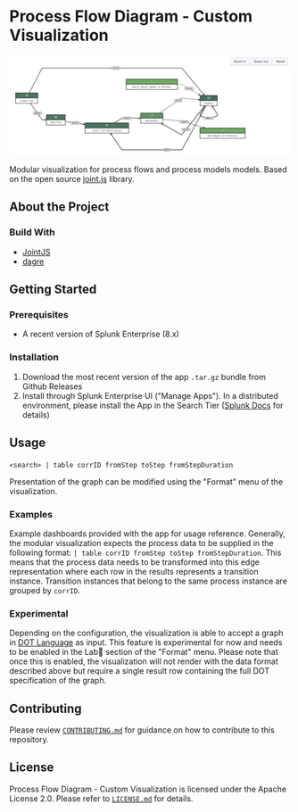 # Process Flow Diagram - Custom Visualization

![Example](./assets/example.png)

Modular visualization for process flows and process models models. 
Based on the open source [joint.js](https://jointjs.com) library.

## About the Project


### Build With

* [JointJS](jointjs.com)
* [dagre](https://github.com/dagrejs/dagre)

## Getting Started

### Prerequisites
* A recent version of Splunk Enterprise (8.x)

### Installation

1. Download the most recent version of the app `.tar.gz` bundle from Github Releases
2. Install through Splunk Enterprise UI ("Manage Apps"). In a distributed environment, please install the App in the Search Tier ([Splunk Docs](https://docs.splunk.com/Documentation/AddOns/released/Overview/Wheretoinstall) for details)

## Usage

`<search> | table corrID fromStep toStep fromStepDuration`

Presentation of the graph can be modified using the "Format" menu of the visualization.

### Examples

Example dashboards provided with the app for usage reference. Generally, the modular visualization expects the process data to be supplied in the following format: `| table corrID fromStep toStep fromStepDuration`. This means that the process data needs to be transformed into this edge representation where each row in the results represents a transition instance. Transition instances that belong to the same process instance are grouped by `corrID`.

### Experimental

Depending on the configuration, the visualization is able to accept a graph in [DOT Language](https://en.wikipedia.org/wiki/DOT_(graph_description_language)) as input. This feature is experimental for now and needs to be enabled in the Lab🔬 section of the "Format" menu. Please note that once this is enabled, the visualization will not render with the data format described above but require a single result row containing the full DOT specification of the graph.


## Contributing

Please review [`CONTRIBUTING.md`](CONTRIBUTING.md) for guidance on how to contribute to this repository.

## License
Process Flow Diagram - Custom Visualization is licensed under the Apache License 2.0. Please refer to [`LICENSE.md`](./LICENSE.md) for details.